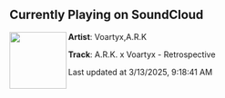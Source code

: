 ## Currently Playing on SoundCloud

[<img align="left" width="100" src="https://i1.sndcdn.com/artworks-5j7OYwFDBTQiXa1f-5dz0tA-t500x500.jpg">](https://soundcloud.com/voartyx-music/ark-x-voartyx-retrospective)

**Artist**: Voartyx,A.R.K 

**Track**: A.R.K. x Voartyx - Retrospective

Last updated at 3/13/2025, 9:18:41 AM
